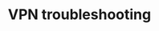 ---
lang: en
layout: doc
permalink: /doc/vpn-troubleshooting/
redirect_to: https://qubes-doc-rst.readthedocs.io/en/latest/user/troubleshooting/vpn-troubleshooting.html
ref: 240
title: VPN troubleshooting
---